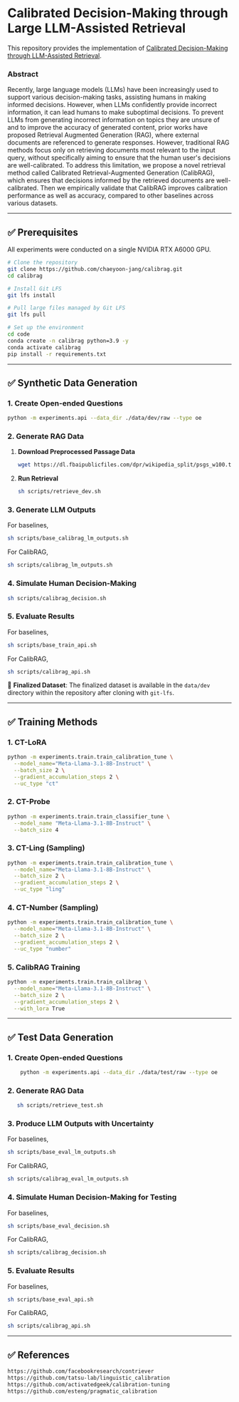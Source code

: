 # **Calibrated Decision-Making through Large LLM-Assisted Retrieval**

This repository provides the implementation of [Calibrated Decision-Making through LLM-Assisted Retrieval](https://arxiv.org/abs/2411.08891).

### Abstract
Recently, large language models (LLMs) have been increasingly used to support various decision-making tasks, assisting humans in making informed decisions. However, when LLMs confidently provide incorrect information, it can lead humans to make suboptimal decisions. To prevent LLMs from generating incorrect information on topics they are unsure of and to improve the accuracy of generated content, prior works have proposed Retrieval Augmented Generation (RAG), where external documents are referenced to generate responses. However, traditional RAG methods focus only on retrieving documents most relevant to the input query, without specifically aiming to ensure that the human user's decisions are well-calibrated. To address this limitation, we propose a novel retrieval method called Calibrated Retrieval-Augmented Generation (CalibRAG), which ensures that decisions informed by the retrieved documents are well-calibrated. Then we empirically validate that CalibRAG improves calibration performance as well as accuracy, compared to other baselines across various datasets.

---

## ✅ **Prerequisites**

All experiments were conducted on a single NVIDIA RTX A6000 GPU.

```bash
# Clone the repository
git clone https://github.com/chaeyoon-jang/calibrag.git
cd calibrag

# Install Git LFS
git lfs install

# Pull large files managed by Git LFS
git lfs pull

# Set up the environment
cd code
conda create -n calibrag python=3.9 -y
conda activate calibrag
pip install -r requirements.txt
```

---

## ✅ **Synthetic Data Generation**

### **1. Create Open-ended Questions**
```bash
python -m experiments.api --data_dir ./data/dev/raw --type oe
```

### **2. Generate RAG Data**

1. **Download Preprocessed Passage Data**   
   ```bash
   wget https://dl.fbaipublicfiles.com/dpr/wikipedia_split/psgs_w100.tsv.gz
   ```

2. **Run Retrieval**  
    ```bash
    sh scripts/retrieve_dev.sh
    ```

### **3. Generate LLM Outputs**
For baselines,
```bash
sh scripts/base_calibrag_lm_outputs.sh
```
For CalibRAG,
```bash
sh scripts/calibrag_lm_outputs.sh
```

### **4. Simulate Human Decision-Making**
```bash
sh scripts/calibrag_decision.sh
```

### **5. Evaluate Results**
For baselines,
```bash
sh scripts/base_train_api.sh
```
For CalibRAG,
```bash
sh scripts/calibrag_api.sh
```

📂 **Finalized Dataset**: The finalized dataset is available in the `data/dev` directory within the repository after cloning with `git-lfs`.

---

## ✅ **Training Methods**

### **1. CT-LoRA**
```bash
python -m experiments.train.train_calibration_tune \
  --model_name="Meta-Llama-3.1-8B-Instruct" \
  --batch_size 2 \
  --gradient_accumulation_steps 2 \
  --uc_type "ct"
```

### **2. CT-Probe**
```bash
python -m experiments.train.train_classifier_tune \
  --model_name "Meta-Llama-3.1-8B-Instruct" \
  --batch_size 4
```

### **3. CT-Ling (Sampling)**
```bash
python -m experiments.train.train_calibration_tune \
  --model_name="Meta-Llama-3.1-8B-Instruct" \
  --batch_size 2 \
  --gradient_accumulation_steps 2 \
  --uc_type "ling"
```

### **4. CT-Number (Sampling)**
```bash
python -m experiments.train.train_calibration_tune \
  --model_name="Meta-Llama-3.1-8B-Instruct" \
  --batch_size 2 \
  --gradient_accumulation_steps 2 \
  --uc_type "number"
```

### **5. CalibRAG Training**
```bash
python -m experiments.train.train_calibrag \
  --model_name="Meta-Llama-3.1-8B-Instruct" \
  --batch_size 2 \
  --gradient_accumulation_steps 2 \
  --with_lora True
```

---

## ✅ **Test Data Generation**

### **1. Create Open-ended Questions**
```bash
    python -m experiments.api --data_dir ./data/test/raw --type oe
```

### **2. Generate RAG Data**
```bash
   sh scripts/retrieve_test.sh
```

### **3. Produce LLM Outputs with Uncertainty**
For baselines,
```bash
sh scripts/base_eval_lm_outputs.sh
```
For CalibRAG,
```bash
sh scripts/calibrag_eval_lm_outputs.sh
```

### **4. Simulate Human Decision-Making for Testing**
For baselines,
```bash
sh scripts/base_eval_decision.sh
```
For CalibRAG,
```bash
sh scripts/calibrag_decision.sh
```

### **5. Evaluate Results**
For baselines,
```bash
sh scripts/base_eval_api.sh
```
For CalibRAG,
```bash
sh scripts/calibrag_api.sh
```

---

## ✅ **References**
```bash
https://github.com/facebookresearch/contriever
https://github.com/tatsu-lab/linguistic_calibration
https://github.com/activatedgeek/calibration-tuning
https://github.com/esteng/pragmatic_calibration
```
